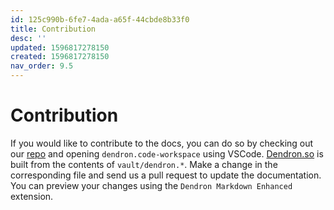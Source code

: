 ```yaml
---
id: 125c990b-6fe7-4ada-a65f-44cbde8b33f0
title: Contribution
desc: ''
updated: 1596817278150
created: 1596817278150
nav_order: 9.5
---
```


# Contribution

If you would like to contribute to the docs, you can do so by checking out our [repo](https://github.com/dendronhq/dendron-template) and opening `dendron.code-workspace` using VSCode.  [Dendron.so](https://www.dendron.so) is built from the contents of `vault/dendron.*`. Make a change in the corresponding file and send us a pull request to update the documentation. You can preview your changes using the `Dendron Markdown Enhanced` extension.

